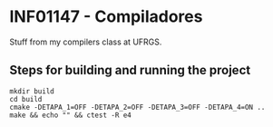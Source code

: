 INF01147 - Compiladores
=======================

Stuff from my compilers class at UFRGS.

Steps for building and running the project
------------------------------
```
mkdir build
cd build
cmake -DETAPA_1=OFF -DETAPA_2=OFF -DETAPA_3=OFF -DETAPA_4=ON ..
make && echo "" && ctest -R e4
```
